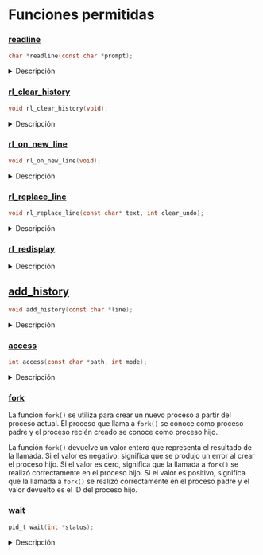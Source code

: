 # Funciones permitidas

### [readline](../funciones/permitidas/readline.c)

```c
char *readline(const char *prompt);
```

<details>
  <summary>Descripción</summary>

### [Instalar readline](./../funciones/permitidas/readline.md)

`readline()` esta incluida en la biblioteca `libreadline`, que proporcionan una funcionalidad avanzada para la lectura de líneas de entrada desde el usuario en la línea de comandos.


La función `readline()` lee una línea de entrada desde el usuario y la devuelve como un puntero a una cadena de caracteres dinámicamente asignada en memoria. La sintaxis de la función `readline()` es la siguiente:

- `prompt` es una cadena de caracteres que se muestra en la línea de comandos para indicar que se está esperando la entrada del usuario.

La función `readline()` devuelve un puntero a una cadena de caracteres que contiene la línea de entrada leída. El usuario debe liberar la memoria asignada a esta cadena utilizando la función `free()` cuando ya no se necesite.

</details>

### [rl_clear_history](../funciones/permitidas/rl_clear_history.c)

```c
void rl_clear_history(void);
```

<details>
  <summary>Descripción</summary>

La función `rl_clear_history` es una función de la biblioteca de línea de comandos `readline` en C, que se utiliza para borrar el historial de entrada. La función se define en el archivo de encabezado `readline/history.h`.

La función no toma argumentos y no devuelve ningún valor.

La función `rl_clear_history` borra todo el historial de entrada almacenado en la memoria por la biblioteca readline. El historial de entrada se almacena en un archivo oculto en el directorio de inicio del usuario, por lo que borrar el historial con esta función solo borra los datos de la memoria, no del archivo en sí.

Es importante tener en cuenta que la función `rl_clear_history` solo borra el historial de entrada que ha sido almacenado por la biblioteca readline. Si está utilizando otra biblioteca o un enfoque personalizado para manejar la entrada de la línea de comandos, es posible que deba implementar su propia función de limpieza de historial.

</details>

### [rl_on_new_line](../funciones/permitidas/rl_on_new_line.c)

```c
void rl_on_new_line(void);
```

<details>
  <summary>Descripción</summary>

La función `rl_on_new_line` es una función de la biblioteca `readline` en C, que se utiliza para notificar a la biblioteca que se ha llegado a una nueva línea en la entrada. La función se define en el archivo de encabezado `readline/readline.h`.

La función no toma argumentos y no devuelve ningún valor.

Cuando se llama a la función `rl_on_new_line`, la biblioteca `readline` procesa la línea actual de entrada y la agrega al historial. También restablece el estado de la línea de entrada a la configuración inicial para la siguiente entrada. Esta función debe llamarse siempre que se completa una línea de entrada y antes de leer una nueva línea de entrada.

</details>

### [rl_replace_line](../funciones/permitidas/rl_replace_line.c)

```c
void rl_replace_line(const char* text, int clear_undo);
```

<details>
  <summary>Descripción</summary>

	La función `rl_replace_line` es una función de la biblioteca `readline` en C, que se utiliza para reemplazar la línea actual de entrada con una nueva línea. La función se define en el archivo de encabezado `readline/readline.h`.

La función toma dos argumentos: 

1. `text` es un puntero a una cadena de caracteres que se utilizará para reemplazar la línea actual de entrada.
2. `clear_undo` es un valor booleano (0 o 1) que indica si se deben borrar los datos de deshacer (undo) de la línea actual de entrada antes de reemplazarla.

Cuando se llama a la función `rl_replace_line`, la biblioteca `readline` reemplaza la línea actual de entrada con la cadena de caracteres especificada en `text`. Si `clear_undo` es `1`, se borrarán los datos de deshacer (undo) de la línea actual de entrada. Si `clear_undo` es `0`, los datos de deshacer (undo) permanecerán intactos.




En este ejemplo, utilizamos un ciclo `while` para leer continuamente líneas de entrada utilizando la función `readline`. Después de procesar la entrada, llamamos a la función `rl_replace_line` para reemplazar la línea actual de entrada con una nueva línea que dice "Nueva línea". También especificamos que se deben borrar los datos de deshacer (undo) de la línea actual de entrada utilizando `1` como segundo argumento.

Luego llamamos a la función `rl_redisplay` para redibujar la nueva línea en la consola. Finalmente, liberamos la memoria utilizada por `readline` para la entrada utilizando la función `free`.

</details>

### [rl_redisplay](../funciones/permitidas/rl_redisplay.c)

<details>
  <summary>Descripción</summary>

  La función `rl_redisplay()` es parte de la biblioteca `readline` en C y se utiliza para redibujar la línea de entrada actual en la consola. Esto puede ser útil si necesitas actualizar la línea de entrada para que refleje un cambio en el estado del programa, por ejemplo, para mostrar un mensaje de error o para actualizar el prompt.

  Muy util 

</details>

## [add_history](../funciones/permitidas/add_history.c)

```c
void add_history(const char *line);
```

<details>
  <summary>Descripción</summary>

`add_history` es una función de la biblioteca `readline` que se utiliza para agregar una línea de texto al historial de comandos. El historial de comandos es una lista de comandos previamente ingresados por el usuario, que se puede recuperar y reutilizar en la consola con el uso de teclas de flecha hacia arriba y hacia abajo. 

Donde `line` es un puntero a una cadena de caracteres que representa el comando a agregar al historial.

</details>

### [access](../funciones/permitidas/access.c)

```c
int access(const char *path, int mode);
```

<details>
  <summary>Descripción</summary>

se utiliza para verificar si se puede acceder a un archivo o si un archivo existe. La función devuelve un valor entero distinto de cero si se puede acceder al archivo o si el archivo existe, y devuelve cero si no se puede acceder al archivo o si el archivo no existe.

Donde `path` es un puntero a una cadena de caracteres que representa la ruta del archivo a verificar, y `mode` es un conjunto de indicadores que especifican los permisos de acceso a comprobar.

Los valores posibles de `mode` son los siguientes:

- `F_OK`: Verifica si el archivo existe.
- `R_OK`: Verifica si el archivo es legible.
- `W_OK`: Verifica si el archivo es escribible.
- `X_OK`: Verifica si el archivo es ejecutable.

</details>

### [fork](../funciones/permitidas/fork.c)

La función `fork()` se utiliza para crear un nuevo proceso a partir del proceso actual. El proceso que llama a `fork()` se conoce como proceso padre y el proceso recién creado se conoce como proceso hijo.

La función `fork()` devuelve un valor entero que representa el resultado de la llamada. Si el valor es negativo, significa que se produjo un error al crear el proceso hijo. Si el valor es cero, significa que la llamada a `fork()` se realizó correctamente en el proceso hijo. Si el valor es positivo, significa que la llamada a `fork()` se realizó correctamente en el proceso padre y el valor devuelto es el ID del proceso hijo.

</details>

### [wait](../funciones/permitidas/wait.c)

```c
pid_t wait(int *status);
```

<details>
  <summary>Descripción</summary>

La función `wait` en C es una llamada al sistema que suspende la ejecución del proceso actual hasta que uno de sus procesos hijos finaliza su ejecución. La función `wait` tiene la siguiente sintaxis:

Donde `status` es un puntero a una variable de tipo `int` que contiene información sobre el estado del proceso hijo que finalizó su ejecución.

A continuación, se presentan tres ejemplos que ilustran el uso de la función `wait` en C:

#### Ejemplo 1: Esperando a un proceso hijo

```c
#include <stdio.h>
#include <stdlib.h>
#include <unistd.h>
#include <sys/wait.h>

int main() {
    pid_t pid = fork();
    
    if (pid == 0) {
        // Este es el proceso hijo
        printf("Soy el proceso hijo\n");
        exit(0);
    } else if (pid > 0) {
        // Este es el proceso padre
        printf("Soy el proceso padre\n");
        wait(NULL);
        printf("El proceso hijo ha finalizado\n");
    } else {
        // Error al crear el proceso hijo
        perror("fork");
        exit(1);
    }
    
    return 0;
}
```

En este ejemplo, se crea un proceso hijo utilizando la función `fork`. El proceso hijo imprime un mensaje y sale de la ejecución utilizando la función `exit`. El proceso padre espera a que el proceso hijo finalice su ejecución utilizando la función `wait`. Una vez que el proceso hijo ha finalizado, el proceso padre imprime un mensaje indicando que el proceso hijo ha finalizado.

#### Ejemplo 2: Manejando el estado de salida del proceso hijo

```c
#include <stdio.h>
#include <stdlib.h>
#include <unistd.h>
#include <sys/wait.h>

int main() {
    pid_t pid = fork();
    int status;
    
    if (pid == 0) {
        // Este es el proceso hijo
        printf("Soy el proceso hijo\n");
        exit(1);
    } else if (pid > 0) {
        // Este es el proceso padre
        printf("Soy el proceso padre\n");
        wait(&status);
        if (WIFEXITED(status)) {
            printf("El proceso hijo ha finalizado con estado %d\n", WEXITSTATUS(status));
        } else {
            printf("El proceso hijo ha finalizado de manera anormal\n");
        }
    } else {
        // Error al crear el proceso hijo
        perror("fork");
        exit(1);
    }
    
    return 0;
}
```

En este ejemplo, se crea un proceso hijo utilizando la función `fork`. El proceso hijo imprime un mensaje y sale de la ejecución con un código de salida de 1 utilizando la función `exit`. El proceso padre espera a que el proceso hijo finalice su ejecución utilizando la función `wait` y obtiene información sobre el estado de salida del proceso hijo utilizando la macro `WIFEXITED`. Si el proceso hijo finalizó de manera normal, se imprime el estado de salida del proceso hijo utilizando la macro `WEXITSTATUS`. Si el proceso hijo finalizó de manera anormal, se imprime un mensaje indicando que el proceso hijo finalizó de manera anormal.

#### Ejemplo 3: Manejando señales del proceso hijo

```c
#include <stdio.h>
#include <stdlib.h>
#include <unistd.h>
#include <signal.h>
#include <sys/wait.h>

void handler(int sig) {
    printf("Se recibió la señal %d\n", sig);
}

int main() {
pid_t pid = fork();
if (pid == 0) {
    // Este es el proceso hijo
    printf("Soy el proceso hijo\n");
    sleep(2);
    printf("Proceso hijo terminando de manera anormal\n");
    raise(SIGTERM);
} else if (pid > 0) {
    // Este es el proceso padre
    printf("Soy el proceso padre\n");
    signal(SIGTERM, handler);
    wait(NULL);
    printf("El proceso hijo ha finalizado\n");
} else {
    // Error al crear el proceso hijo
    perror("fork");
    exit(1);
}
return 0;
}
```
Se crea un proceso hijo utilizando la función `fork`. Si `fork` devuelve 0, se está ejecutando en el proceso hijo, de lo contrario, se está ejecutando en el proceso padre. 

En el proceso hijo, se imprime un mensaje indicando que es el proceso hijo y se espera 2 segundos utilizando la función `sleep`. Luego, se imprime otro mensaje indicando que el proceso hijo está terminando de manera anormal y se envía una señal `SIGTERM` al proceso padre utilizando la función `raise`.

En el proceso padre, se establece un manejador de señal para la señal `SIGTERM` utilizando la función `signal`. Luego, se espera a que el proceso hijo finalice su ejecución utilizando la función `wait`. La función `wait` suspende la ejecución del proceso padre hasta que el proceso hijo haya terminado. Si se pasa NULL como argumento, no se devuelve ninguna información sobre el estado de salida del proceso hijo. Después de que el proceso hijo ha finalizado, se imprime un mensaje indicando que el proceso hijo ha finalizado.

En caso de que haya un error al crear el proceso hijo, se imprime un mensaje de error utilizando la función `perror` y se sale del programa utilizando la función `exit`.

Por último, se devuelve 0 para indicar que el programa ha finalizado correctamente.

</details>